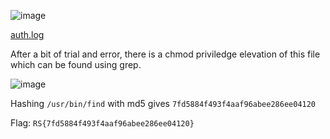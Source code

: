 ![image](https://user-images.githubusercontent.com/63996033/230427511-ef697cb6-df3e-4dfc-9cd0-23705160781c.png)

[auth.log](https://github.com/jeromepalayoor/RITSEC-CTF-2023/blob/d016d1c7b1ebc394b7d3c06bd8f2ac7a682cdbf8/Forensics/Red%20Team%20Activity%204/auth.log)

After a bit of trial and error, there is a chmod priviledge elevation of this file which can be found using grep.

![image](https://user-images.githubusercontent.com/63996033/230427199-64f339de-a8f7-4d26-a650-bfa9aaf46370.png)

Hashing `/usr/bin/find` with md5 gives `7fd5884f493f4aaf96abee286ee04120`

Flag: `RS{7fd5884f493f4aaf96abee286ee04120}`
